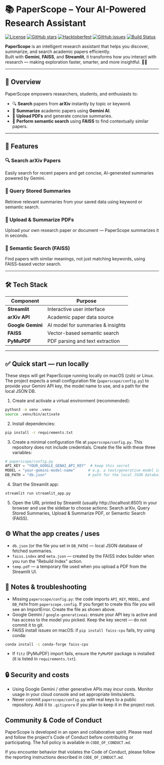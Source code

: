 # 📚 PaperScope – Your AI-Powered Research Assistant

[![License](https://img.shields.io/badge/License-Apache%202.0-blue.svg)](https://opensource.org/licenses/Apache-2.0)
[![GitHub stars](https://img.shields.io/github/stars/Ujjwal-Bajpayee/PaperScope.svg?style=social&label=Star)](https://github.com/Ujjwal-Bajpayee/PaperScope)
[![Hacktoberfest](https://img.shields.io/badge/Hacktoberfest-2025-orange.svg)](https://hacktoberfest.com/)
[![GitHub issues](https://img.shields.io/github/issues/Ujjwal-Bajpayee/PaperScope.svg)](https://github.com/Ujjwal-Bajpayee/PaperScope/issues)
[![Build Status](https://img.shields.io/badge/build-passing-brightgreen.svg)](https://github.com/Ujjwal-Bajpayee/PaperScope/actions)

**PaperScope** is an intelligent research assistant that helps you discover, summarize, and search academic papers efficiently.  
Built with **Gemini**, **FAISS**, and **Streamlit**, it transforms how you interact with research — making exploration faster, smarter, and more insightful. 🧠✨

---

## 🚀 Overview

PaperScope empowers researchers, students, and enthusiasts to:
- 🔍 **Search** papers from **arXiv** instantly by topic or keyword.  
- 🧾 **Summarize** academic papers using **Gemini AI**.  
- 📄 **Upload PDFs** and generate concise summaries.  
- 🔎 **Perform semantic search** using **FAISS** to find contextually similar papers.  

---

## 🧩 Features

### 🔍 Search arXiv Papers
Easily search for recent papers and get concise, AI-generated summaries powered by Gemini.

### 🧠 Query Stored Summaries
Retrieve relevant summaries from your saved data using keyword or semantic search.

### 📄 Upload & Summarize PDFs
Upload your own research paper or document — PaperScope summarizes it in seconds.

### 🔎 Semantic Search (FAISS)
Find papers with similar meanings, not just matching keywords, using FAISS-based vector search.

---

## 🛠️ Tech Stack

| Component | Purpose |
|------------|----------|
| **Streamlit** | Interactive user interface |
| **arXiv API** | Academic paper data source |
| **Google Gemini** | AI model for summaries & insights |
| **FAISS** | Vector-based semantic search |
| **PyMuPDF** | PDF parsing and text extraction |

---

## ✅ Quick start — run locally

These steps will get PaperScope running locally on macOS (zsh) or Linux. The project expects a small configuration file (`paperscope/config.py`) to provide your Gemini API key, the model name to use, and a path for the local JSON DB.

1. Create and activate a virtual environment (recommended):

```bash
python3 -m venv .venv
source .venv/bin/activate
```

2. Install dependencies:

```bash
pip install -r requirements.txt
```

3. Create a minimal configuration file at `paperscope/config.py`.
   This repository does not include credentials. Create the file with these three variables:

```python
# paperscope/config.py
API_KEY = "YOUR_GOOGLE_GENAI_API_KEY"  # keep this secret
MODEL = "your-gemini-model-name"      # e.g. a text/generative model identifier
DB_PATH = "db.json"                   # path for the local JSON database
```

4. Start the Streamlit app:

```bash
streamlit run streamlit_app.py
```

5. Open the URL printed by Streamlit (usually http://localhost:8501) in your browser and use the sidebar to choose actions: Search arXiv, Query Stored Summaries, Upload & Summarize PDF, or Semantic Search (FAISS).

## ⚙️ What the app creates / uses

- `db.json` (or the file you set in `DB_PATH`) — local JSON database of fetched summaries.
- `faiss.index` and `meta.json` — created by the FAISS index builder when you run the "Rebuild Index" action.
- `temp.pdf` — a temporary file used when you upload a PDF from the Streamlit UI.

## 📝 Notes & troubleshooting

- Missing `paperscope/config.py`: the code imports `API_KEY`, `MODEL`, and `DB_PATH` from `paperscope.config`. If you forget to create this file you will see an ImportError. Create the file as shown above.
- Google Gemini / `google-generativeai`: ensure your API key is active and has access to the model you picked. Keep the key secret — do not commit it to git.
- FAISS install issues on macOS: if `pip install faiss-cpu` fails, try using conda:

```bash
conda install -c conda-forge faiss-cpu
```

- If `fitz` (PyMuPDF) import fails, ensure the `PyMuPDF` package is installed (it is listed in `requirements.txt`).

## 🔒 Security and costs

- Using Google Gemini / other generative APIs may incur costs. Monitor usage in your cloud console and set appropriate limits/alerts.
- Never commit `paperscope/config.py` with real keys to a public repository. Add it to `.gitignore` if you plan to keep it in the project root.

## Community & Code of Conduct

PaperScope is developed in an open and collaborative spirit. Please read and follow the project's Code of Conduct before contributing or participating. The full policy is available in `CODE_OF_CONDUCT.md`.

If you encounter behavior that violates the Code of Conduct, please follow the reporting instructions described in `CODE_OF_CONDUCT.md`.